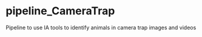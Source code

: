 # pipeline_CameraTrap
Pipeline to use IA tools to identify animals in camera trap images and videos
